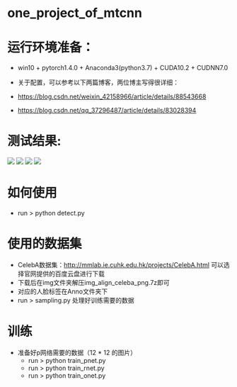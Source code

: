 # one_project_of_mtcnn

# 运行环境准备：
   * win10 + pytorch1.4.0 + Anaconda3(python3.7) + CUDA10.2 + CUDNN7.0

   * 关于配置，可以参考以下两篇博客，两位博主写得很详细：
   * https://blog.csdn.net/weixin_42158966/article/details/88543668
   * https://blog.csdn.net/qq_37296487/article/details/83028394

# 测试结果:

![](.jpg)
![](.jpg)
![](.jpg)
![](.jpg)



# 如何使用

  * run > python detect.py

# 使用的数据集

  * CelebA数据集：http://mmlab.ie.cuhk.edu.hk/projects/CelebA.html 可以选择官网提供的百度云盘进行下载
  * 下载后在img文件夹解压img_align_celeba_png.7z即可
  * 对应的人脸标签在Anno文件夹下
  * run > sampling.py 处理好训练需要的数据

# 训练

  * 准备好p网络需要的数据（12 * 12 的图片）
    * run > python train_pnet.py
    * run > python train_rnet.py
    * run > python train_onet.py

